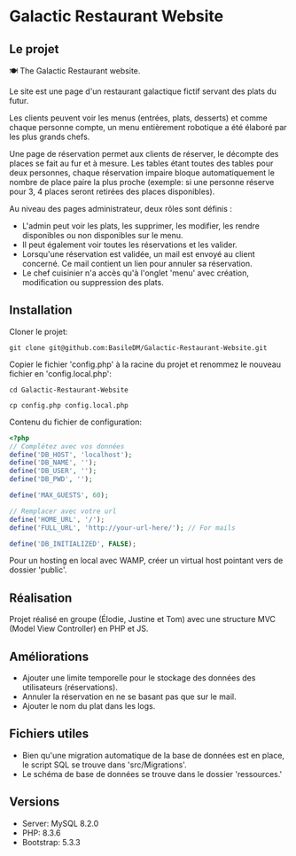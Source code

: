 # Galactic Restaurant Website

## Le projet

🍽 The Galactic Restaurant website.

Le site est une page d'un restaurant galactique fictif servant des plats du futur.

Les clients peuvent voir les menus (entrées, plats, desserts) et comme chaque personne compte, un menu entièrement robotique a été élaboré par les plus grands chefs.

Une page de réservation permet aux clients de réserver, le décompte des places se fait au fur et à mesure. Les tables étant toutes des tables pour deux personnes, chaque réservation impaire bloque automatiquement le nombre de place paire la plus proche (exemple: si une personne réserve pour 3, 4 places seront retirées des places disponibles).

Au niveau des pages administrateur, deux rôles sont définis :

* L'admin peut voir les plats, les supprimer, les modifier, les rendre disponibles ou non disponibles sur le menu.
* Il peut également voir toutes les réservations et les valider.
* Lorsqu'une réservation est validée, un mail est envoyé au client concerné. Ce mail contient un lien pour annuler sa réservation.
* Le chef cuisinier n'a accès qu'à l'onglet 'menu' avec création, modification ou suppression des plats.

## Installation

Cloner le projet:

`git clone git@github.com:BasileDM/Galactic-Restaurant-Website.git`

Copier le fichier 'config.php' à la racine du projet et renommez le nouveau fichier en 'config.local.php':

`cd Galactic-Restaurant-Website`

`cp config.php config.local.php`

Contenu du fichier de configuration:

```php
<?php
// Complétez avec vos données
define('DB_HOST', 'localhost');
define('DB_NAME', '');
define('DB_USER', '');
define('DB_PWD', '');

define('MAX_GUESTS', 60);

// Remplacer avec votre url
define('HOME_URL', '/');
define('FULL_URL', 'http://your-url-here/'); // For mails

define('DB_INITIALIZED', FALSE);
```

Pour un hosting en local avec WAMP, créer un virtual host pointant vers de dossier 'public'.

## Réalisation

Projet réalisé en groupe (Élodie, Justine et Tom) avec une structure MVC (Model View Controller) en PHP et JS.

## Améliorations

* Ajouter une limite temporelle pour le stockage des données des utilisateurs (réservations).
* Annuler la réservation en ne se basant pas que sur le mail.
* Ajouter le nom du plat dans les logs.

## Fichiers utiles

* Bien qu'une migration automatique de la base de données est en place, le script SQL se trouve dans 'src/Migrations'.
* Le schéma de base de données se trouve dans le dossier 'ressources.'

## Versions

* Server: MySQL 8.2.0
* PHP: 8.3.6
* Bootstrap: 5.3.3
